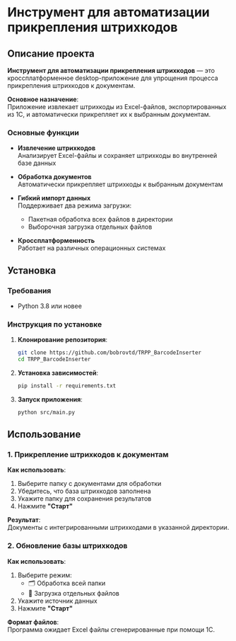 # Инструмент для автоматизации прикрепления штрихкодов

## Описание проекта

**Инструмент для автоматизации прикрепления штрихкодов** — это кроссплатформенное desktop-приложение для упрощения процесса прикрепления штрихкодов к документам.

**Основное назначение**:  
Приложение извлекает штрихкоды из Excel-файлов, экспортированных из 1С, и автоматически прикрепляет их к выбранным документам.

### Основные функции

- **Извлечение штрихкодов**  
  Анализирует Excel-файлы и сохраняет штрихкоды во внутренней базе данных

- **Обработка документов**  
  Автоматически прикрепляет штрихкоды к выбранным документам

- **Гибкий импорт данных**  
  Поддерживает два режима загрузки:
  - Пакетная обработка всех файлов в директории
  - Выборочная загрузка отдельных файлов

- **Кроссплатформенность**  
  Работает на различных операционных системах

## Установка

### Требования

- Python 3.8 или новее

### Инструкция по установке

1. **Клонирование репозитория**:
   ```bash
   git clone https://github.com/bobrovtd/TRPP_BarcodeInserter
   cd TRPP_BarcodeInserter
   ```

2. **Установка зависимостей**:
   ```bash
   pip install -r requirements.txt
   ```

3. **Запуск приложения**:
   ```bash
   python src/main.py
   ```

## Использование

### 1. Прикрепление штрихкодов к документам

**Как использовать**:
1. Выберите папку с документами для обработки
2. Убедитесь, что база штрихкодов заполнена
3. Укажите папку для сохранения результатов
4. Нажмите **"Старт"**

**Результат**:  
Документы с интегрированными штрихкодами в указанной директории.

### 2. Обновление базы штрихкодов

**Как использовать**:
1. Выберите режим:
   - 🗂 Обработка всей папки
   - 📄 Загрузка отдельных файлов
2. Укажите источник данных
3. Нажмите **"Старт"**

**Формат файлов**:  
Программа ожидает Excel файлы сгенерированные при помощи 1C.
```